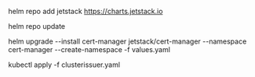 helm repo add jetstack https://charts.jetstack.io

helm repo update

helm upgrade --install cert-manager jetstack/cert-manager --namespace cert-manager --create-namespace -f values.yaml

kubectl apply -f clusterissuer.yaml
